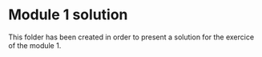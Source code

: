 # Module 1 solution
This folder has been created in order to present a solution for the exercice of the module 1.
